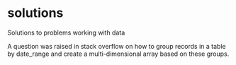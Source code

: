 # solutions
Solutions to problems working with data

A question was raised in stack overflow on how to group records in a table by date_range and create a multi-dimensional array based on these groups.

